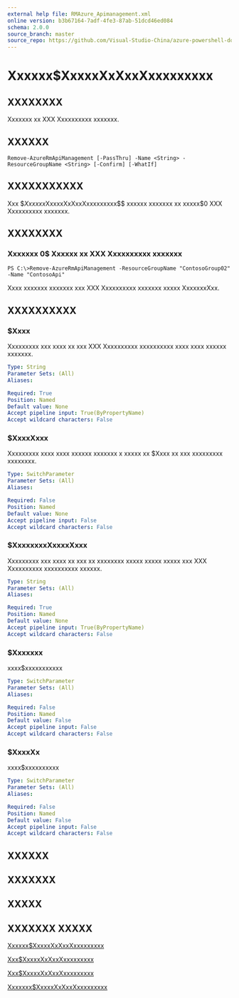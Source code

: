 ```yaml
---
external help file: RMAzure_Apimanagement.xml
online version: b3b67164-7adf-4fe3-87ab-51dcd46ed084
schema: 2.0.0
source_branch: master
source_repo: https://github.com/Visual-Studio-China/azure-powershell-docs-int
---
```


# Xxxxxx$XxxxxXxXxxXxxxxxxxxx
## XXXXXXXX
Xxxxxxx xx XXX Xxxxxxxxxx xxxxxxx.

## XXXXXX

```
Remove-AzureRmApiManagement [-PassThru] -Name <String> -ResourceGroupName <String> [-Confirm] [-WhatIf]
```

## XXXXXXXXXXX
Xxx $$Xxxxxx$XxxxxXxXxxXxxxxxxxxx$$ xxxxxx xxxxxxx xx xxxxx$0 XXX Xxxxxxxxxx xxxxxxx.

## XXXXXXXX

### Xxxxxxx 0$ Xxxxxx xx XXX Xxxxxxxxxx xxxxxxx
```
PS C:\>Remove-AzureRmApiManagement -ResourceGroupName "ContosoGroup02" -Name "ContosoApi"
```

Xxxx xxxxxxx xxxxxxx xxx XXX Xxxxxxxxxx xxxxxxx xxxxx XxxxxxxXxx.

## XXXXXXXXXX

### $Xxxx
Xxxxxxxxx xxx xxxx xx xxx XXX Xxxxxxxxxx xxxxxxxxxx xxxx xxxx xxxxxx xxxxxxx.

```yaml
Type: String
Parameter Sets: (All)
Aliases: 

Required: True
Position: Named
Default value: None
Accept pipeline input: True(ByPropertyName)
Accept wildcard characters: False
```

### $XxxxXxxx
Xxxxxxxxx xxxx xxxx xxxxxx xxxxxxx x xxxxx xx $Xxxx xx xxx xxxxxxxxx xxxxxxxx.

```yaml
Type: SwitchParameter
Parameter Sets: (All)
Aliases: 

Required: False
Position: Named
Default value: None
Accept pipeline input: False
Accept wildcard characters: False
```

### $XxxxxxxxXxxxxXxxx
Xxxxxxxxx xxx xxxx xx xxx xx xxxxxxxx xxxxx xxxxx xxxxx xxx XXX Xxxxxxxxxx xxxxxxxxxx xxxxxx.

```yaml
Type: String
Parameter Sets: (All)
Aliases: 

Required: True
Position: Named
Default value: None
Accept pipeline input: True(ByPropertyName)
Accept wildcard characters: False
```

### $Xxxxxxx
xxxx$xxxxxxxxxxx

```yaml
Type: SwitchParameter
Parameter Sets: (All)
Aliases: 

Required: False
Position: Named
Default value: False
Accept pipeline input: False
Accept wildcard characters: False
```

### $XxxxXx
xxxx$xxxxxxxxxx

```yaml
Type: SwitchParameter
Parameter Sets: (All)
Aliases: 

Required: False
Position: Named
Default value: False
Accept pipeline input: False
Accept wildcard characters: False
```

## XXXXXX

## XXXXXXX

## XXXXX

## XXXXXXX XXXXX

[Xxxxxx$XxxxxXxXxxXxxxxxxxxx](b3b67164-7adf-4fe3-87ab-51dcd46ed084)

[Xxx$XxxxxXxXxxXxxxxxxxxx](e067ded3-a2e3-4d53-8628-0ebbafa62721)

[Xxx$XxxxxXxXxxXxxxxxxxxx](6b5595ca-246e-4381-a37e-24dfae307109)

[Xxxxxxx$XxxxxXxXxxXxxxxxxxxx](b0ff412d-269a-472f-8d79-9c0b9f0ebac2)


